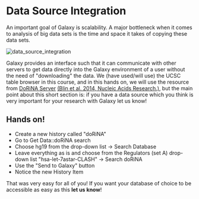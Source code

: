 # Data Source Integration

An important goal of Galaxy is scalability. A major bottleneck when it comes to analysis of big data sets is the time and space it takes of copying these data sets.

![data_source_integration](https://raw.githubusercontent.com/bgruening/training-material/master/Dev-Corner/Data-Sources/images/data_source_integration.png)


Galaxy provides an interface such that it can communicate with other servers to get data directly into the Galaxy environment of a user without the need of "downloading" the data. We (have used/will use) the UCSC table browser in this course, and in this hands on, we will use the resource from [DoRiNA Server](http://dorina.mdc-berlin.de/) [(Blin et al. 2014, Nucleic Acids Research.)](http://www.ncbi.nlm.nih.gov/pubmed/25416797),
but the main point about this short section is:
if you have a data source which you think is very important for your research with Galaxy let us know!

## Hands on!

- Create a new history called "doRiNA"
- Go to Get Data::doRiNA search
- Choose hg19 from the drop-down list -> Search Database
- Leave everything as is and choose from the Regulators (set A) drop-down list "hsa-let-7astar-CLASH" -> Search doRiNA
- Use the "Send to Galaxy" button
- Notice the new History Item

That was very easy for all of you! If you want your database of choice to be accessible as easy as this **let us know**!
